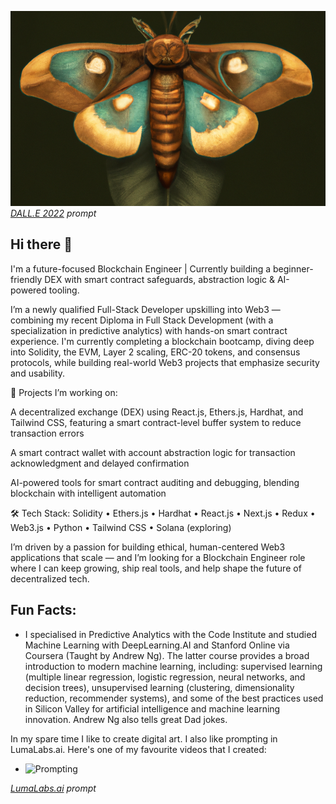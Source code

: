 ![Banner](https://github.com/Katherine-Holland/homepage/blob/main/assets/images/dalle.png)
*[DALL.E 2022](https://openai.com/index/dall-e-3/) prompt*  

## Hi there 👋
I'm a future-focused Blockchain Engineer | Currently building a beginner-friendly DEX with smart contract safeguards, abstraction logic & AI-powered tooling.

I’m a newly qualified Full-Stack Developer upskilling into Web3 — combining my recent Diploma in Full Stack Development (with a specialization in predictive analytics) with hands-on smart contract experience. I'm currently completing a blockchain bootcamp, diving deep into Solidity, the EVM, Layer 2 scaling, ERC-20 tokens, and consensus protocols, while building real-world Web3 projects that emphasize security and usability.

🔧 Projects I’m working on:

A decentralized exchange (DEX) using React.js, Ethers.js, Hardhat, and Tailwind CSS, featuring a smart contract-level buffer system to reduce transaction errors

A smart contract wallet with account abstraction logic for transaction acknowledgment and delayed confirmation

AI-powered tools for smart contract auditing and debugging, blending blockchain with intelligent automation

🛠️ Tech Stack:
Solidity • Ethers.js • Hardhat • React.js • Next.js • Redux • Web3.js • Python • Tailwind CSS • Solana (exploring)

I’m driven by a passion for building ethical, human-centered Web3 applications that scale — and I’m looking for a Blockchain Engineer role where I can keep growing, ship real tools, and help shape the future of decentralized tech.

## Fun Facts:

- I specialised in Predictive Analytics with the Code Institute and studied Machine Learning with DeepLearning.AI and Stanford Online via Coursera (Taught by Andrew Ng). The latter course provides a broad introduction to modern machine learning, including: supervised learning (multiple linear regression, logistic regression, neural networks, and decision trees), unsupervised learning (clustering, dimensionality reduction, recommender systems), and some of the best practices used in Silicon Valley for artificial intelligence and machine learning innovation. Andrew Ng also tells great Dad jokes.
  
In my spare time I like to create digital art. I also like prompting in LumaLabs.ai. Here's one of my favourite videos that I created:

- ![Prompting](https://github.com/Katherine-Holland/homepage/blob/main/assets/images/Luma.gif)
  
*[LumaLabs.ai](https://www.lumalabs.ai) prompt*  
